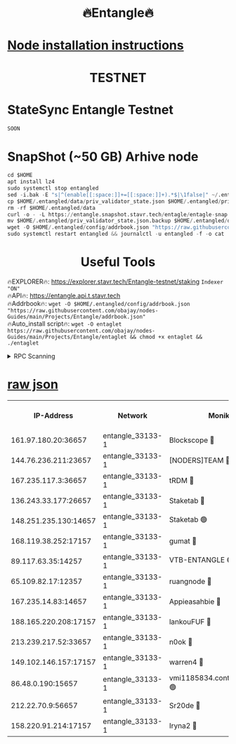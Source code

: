 <h1 align="center"> 🔥Entangle🔥</h1>

[Node installation instructions](https://github.com/obajay/nodes-Guides/tree/main/Projects/Entangle)
=

<h1 align="center"> TESTNET</h1>

# StateSync Entangle Testnet
```python
SOON
```
# SnapShot (~50 GB) Arhive node
```python
cd $HOME
apt install lz4
sudo systemctl stop entangled
sed -i.bak -E "s|^(enable[[:space:]]+=[[:space:]]+).*$|\1false|" ~/.entangled/config/config.toml
cp $HOME/.entangled/data/priv_validator_state.json $HOME/.entangled/priv_validator_state.json.backup
rm -rf $HOME/.entangled/data
curl -o - -L https://entangle.snapshot.stavr.tech/entagle/entagle-snap.tar.lz4 | lz4 -c -d - | tar -x -C $HOME/.entangled --strip-components 2
mv $HOME/.entangled/priv_validator_state.json.backup $HOME/.entangled/data/priv_validator_state.json
wget -O $HOME/.entangled/config/addrbook.json "https://raw.githubusercontent.com/obajay/nodes-Guides/main/Projects/Entangle/addrbook.json"
sudo systemctl restart entangled && journalctl -u entangled -f -o cat
```
 <h1 align="center"> Useful Tools</h1>
 
🔥EXPLORER🔥: https://explorer.stavr.tech/Entangle-testnet/staking        `Indexer "ON"` \
🔥API🔥:      https://entangle.api.t.stavr.tech \
🔥Addrbook🔥: ```wget -O $HOME/.entangled/config/addrbook.json "https://raw.githubusercontent.com/obajay/nodes-Guides/main/Projects/Entangle/addrbook.json"``` \
🔥Auto_install script🔥:  `wget -O entaglet https://raw.githubusercontent.com/obajay/nodes-Guides/main/Projects/Entangle/entaglet && chmod +x entaglet && ./entaglet`


<details>
<summary>RPC Scanning</summary>

<h2 align="center"> We scan nodes in real time every 4 hours. And we provide the final result of RPC endpoints.
We cannot influence the operation of these nodes in any way. </h2>


```python
If Voting Power is higher than 0 --> then the Node is a validator of the network and may be subject to attack and be a potential threat to the chain.
```
```python
We marked such validators with a red symbol
```

</details>

[raw json](https://rpc-check.entangt.stavr.tech/entangt/rpc-entangt-result.json)
=


<table><tr><th>IP-Address</th><th>Network</th><th>Moniker</th><th>Latest Block Height</th><th>Earliest Block Height</th><th>Catching Up</th><th>Tx Index</th><th>Voting Power</th><th>Scan Time</th></tr><tr><td>161.97.180.20:36657</td><td>entangle_33133-1</td><td>Blockscope 🔴</td><td>2040510</td><td>1</td><td>False</td><td>off</td><td>281306218134163</td><td>2024-02-05T22:42:37.126006688UTC</td></tr><tr><td>144.76.236.211:23657</td><td>entangle_33133-1</td><td>[NODERS]TEAM 🔴</td><td>2040512</td><td>1</td><td>False</td><td>off</td><td>27053610057886565</td><td>2024-02-05T22:42:45.538490371UTC</td></tr><tr><td>167.235.117.3:36657</td><td>entangle_33133-1</td><td>tRDM 🔴</td><td>2040514</td><td>1</td><td>False</td><td>on</td><td>167863323421754</td><td>2024-02-05T22:42:53.202366047UTC</td></tr><tr><td>136.243.33.177:26657</td><td>entangle_33133-1</td><td>Staketab 🔴</td><td>2040513</td><td>660001</td><td>False</td><td>on</td><td>124427861080741</td><td>2024-02-05T22:42:47.885849666UTC</td></tr><tr><td>148.251.235.130:14657</td><td>entangle_33133-1</td><td>Staketab 🟢</td><td>2040510</td><td>660801</td><td>False</td><td>on</td><td>0</td><td>2024-02-05T22:42:36.834706105UTC</td></tr><tr><td>168.119.38.252:17157</td><td>entangle_33133-1</td><td>gumat 🔴</td><td>2040510</td><td>962001</td><td>False</td><td>on</td><td>324288234754751</td><td>2024-02-05T22:42:38.151328452UTC</td></tr><tr><td>89.117.63.35:14257</td><td>entangle_33133-1</td><td>VTB-ENTANGLE 🟢</td><td>2040512</td><td>1162001</td><td>False</td><td>off</td><td>0</td><td>2024-02-05T22:42:42.895972360UTC</td></tr><tr><td>65.109.82.17:12357</td><td>entangle_33133-1</td><td>ruangnode 🔴</td><td>2040510</td><td>1312001</td><td>False</td><td>off</td><td>462846377224154</td><td>2024-02-05T22:42:37.568777989UTC</td></tr><tr><td>167.235.14.83:14657</td><td>entangle_33133-1</td><td>Appieasahbie 🔴</td><td>2040514</td><td>1716001</td><td>False</td><td>on</td><td>43682202968197074</td><td>2024-02-05T22:42:52.881639811UTC</td></tr><tr><td>188.165.220.208:17157</td><td>entangle_33133-1</td><td>lankouFUF 🔴</td><td>2040511</td><td>1910001</td><td>False</td><td>off</td><td>303852484076520</td><td>2024-02-05T22:42:38.428270690UTC</td></tr><tr><td>213.239.217.52:33657</td><td>entangle_33133-1</td><td>n0ok 🔴</td><td>2040513</td><td>1940513</td><td>False</td><td>off</td><td>46577698274375282</td><td>2024-02-05T22:42:50.208715467UTC</td></tr><tr><td>149.102.146.157:17157</td><td>entangle_33133-1</td><td>warren4 🔴</td><td>2040512</td><td>1958001</td><td>False</td><td>on</td><td>478054115111319</td><td>2024-02-05T22:42:45.263814872UTC</td></tr><tr><td>86.48.0.190:15657</td><td>entangle_33133-1</td><td>vmi1185834.contaboserver.net 🟢</td><td>1980714</td><td>1961001</td><td>False</td><td>off</td><td>0</td><td>2024-02-05T22:42:37.913132559UTC</td></tr><tr><td>212.22.70.9:56657</td><td>entangle_33133-1</td><td>Sr20de 🔴</td><td>2040510</td><td>1971001</td><td>False</td><td>off</td><td>9512232409994</td><td>2024-02-05T22:42:36.580001443UTC</td></tr><tr><td>158.220.91.214:17157</td><td>entangle_33133-1</td><td>Iryna2 🔴</td><td>2040513</td><td>2010001</td><td>False</td><td>on</td><td>312948766663729</td><td>2024-02-05T22:42:50.573545761UTC</td></tr></table>
